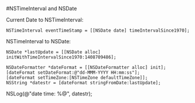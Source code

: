 #NSTimeInterval  and NSDate

Current Date to NSTimeInterval:

    NSTimeInterval eventTimeStamp = [[NSDate date] timeIntervalSince1970];
 
NSTimeInterval to NSDate:

	NSDate *lastUpdate = [[NSDate alloc] initWithTimeIntervalSince1970:1408709486];

    NSDateFormatter *dateFormat = [[NSDateFormatter alloc] init];
    [dateFormat setDateFormat:@"dd-MMM-YYYY HH:mm:ss"];
    [dateFormat setTimeZone:[NSTimeZone defaultTimeZone]];
    NSString *datestr = [dateFormat stringFromDate:lastUpdate];

 

NSLog(@"date time: %@", datestr);
